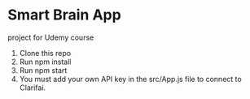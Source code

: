 # Smart Brain App
project for Udemy course

1. Clone this repo
2. Run npm install
3. Run npm start
4. You must add your own API key in the src/App.js file to connect to Clarifai.
